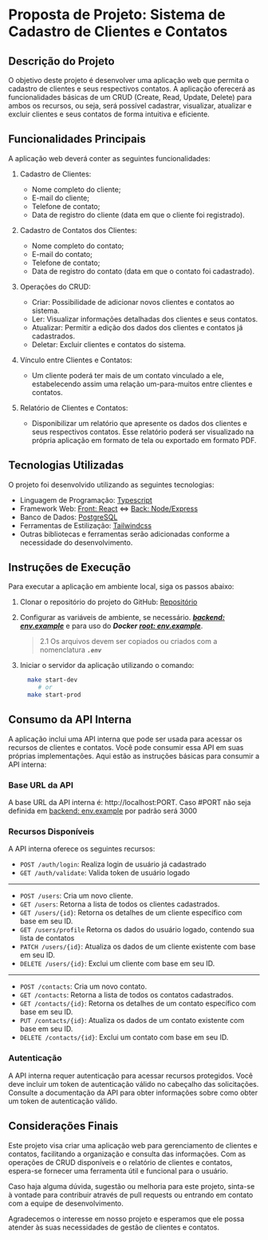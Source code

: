 # Proposta de Projeto: Sistema de Cadastro de Clientes e Contatos

## Descrição do Projeto

O objetivo deste projeto é desenvolver uma aplicação web que permita o cadastro de clientes e seus respectivos contatos. A aplicação oferecerá as funcionalidades básicas de um CRUD (Create, Read, Update, Delete) para ambos os recursos, ou seja, será possível cadastrar, visualizar, atualizar e excluir clientes e seus contatos de forma intuitiva e eficiente.

## Funcionalidades Principais

A aplicação web deverá conter as seguintes funcionalidades:

1. Cadastro de Clientes:
   - Nome completo do cliente;
   - E-mail do cliente;
   - Telefone de contato;
   - Data de registro do cliente (data em que o cliente foi registrado).

2. Cadastro de Contatos dos Clientes:
   - Nome completo do contato;
   - E-mail do contato;
   - Telefone de contato;
   - Data de registro do contato (data em que o contato foi cadastrado).

3. Operações do CRUD:
   - Criar: Possibilidade de adicionar novos clientes e contatos ao sistema.
   - Ler: Visualizar informações detalhadas dos clientes e seus contatos.
   - Atualizar: Permitir a edição dos dados dos clientes e contatos já cadastrados.
   - Deletar: Excluir clientes e contatos do sistema.

4. Vínculo entre Clientes e Contatos:
   - Um cliente poderá ter mais de um contato vinculado a ele, estabelecendo assim uma relação um-para-muitos entre clientes e contatos.

5. Relatório de Clientes e Contatos:
   - Disponibilizar um relatório que apresente os dados dos clientes e seus respectivos contatos. Esse relatório poderá ser visualizado na própria aplicação em formato de tela ou exportado em formato PDF.

## Tecnologias Utilizadas

O projeto foi desenvolvido utilizando as seguintes tecnologias:

- Linguagem de Programação: [Typescript](https://www.typescriptlang.org/)
- Framework Web: [Front: React](https://react.dev/) <=> [Back: Node/Express](https://expressjs.com/pt-br/)
- Banco de Dados: [PostgreSQL](https://www.postgresql.org/)
- Ferramentas de Estilização: [Tailwindcss](https://tailwindcss.com/)
- Outras bibliotecas e ferramentas serão adicionadas conforme a necessidade do desenvolvimento.

## Instruções de Execução

Para executar a aplicação em ambiente local, siga os passos abaixo:

1. Clonar o repositório do projeto do GitHub: [Repositório](https://github.com/mk-nascimento/fullstack-challenge)

2. Configurar as variáveis de ambiente, se necessário. ***[backend: env.example](/backend/.env.example)*** e para uso do ***Docker*** ***[root: env.example](.env.example)***.

   > 2.1 Os arquivos devem ser copiados ou criados com a nomenclatura ***```.env```***

3. Iniciar o servidor da aplicação utilizando o comando:
    ```bash
      make start-dev
         # or
      make start-prod
    ```

## Consumo da API Interna

A aplicação inclui uma API interna que pode ser usada para acessar os recursos de clientes e contatos. Você pode consumir essa API em suas próprias implementações. Aqui estão as instruções básicas para consumir a API interna:

### Base URL da API

A base URL da API interna é: http://localhost:PORT.
Caso #PORT não seja definida em [backend: env.example](/backend/.env.example) por padrão será 3000

### Recursos Disponíveis

A API interna oferece os seguintes recursos:

- `POST /auth/login`: Realiza login de usuário já cadastrado
- `GET /auth/validate`: Valida token de usuário logado
---
- `POST /users`: Cria um novo cliente.
- `GET /users`: Retorna a lista de todos os clientes cadastrados.
- `GET /users/{id}`: Retorna os detalhes de um cliente específico com base em seu ID.
- `GET /users/profile` Retorna os dados do usuário logado, contendo sua lista de contatos
- `PATCH /users/{id}`: Atualiza os dados de um cliente existente com base em seu ID.
- `DELETE /users/{id}`: Exclui um cliente com base em seu ID.
---
- `POST /contacts`: Cria um novo contato.
- `GET /contacts`: Retorna a lista de todos os contatos cadastrados.
- `GET /contacts/{id}`: Retorna os detalhes de um contato específico com base em seu ID.
- `PUT /contacts/{id}`: Atualiza os dados de um contato existente com base em seu ID.
- `DELETE /contacts/{id}`: Exclui um contato com base em seu ID.

### Autenticação

A API interna requer autenticação para acessar recursos protegidos. Você deve incluir um token de autenticação válido no cabeçalho das solicitações. Consulte a documentação da API para obter informações sobre como obter um token de autenticação válido.

## Considerações Finais

Este projeto visa criar uma aplicação web para gerenciamento de clientes e contatos, facilitando a organização e consulta das informações. Com as operações de CRUD disponíveis e o relatório de clientes e contatos, espera-se fornecer uma ferramenta útil e funcional para o usuário.

Caso haja alguma dúvida, sugestão ou melhoria para este projeto, sinta-se à vontade para contribuir através de pull requests ou entrando em contato com a equipe de desenvolvimento.

Agradecemos o interesse em nosso projeto e esperamos que ele possa atender às suas necessidades de gestão de clientes e contatos.
